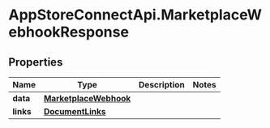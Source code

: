 # AppStoreConnectApi.MarketplaceWebhookResponse

## Properties

Name | Type | Description | Notes
------------ | ------------- | ------------- | -------------
**data** | [**MarketplaceWebhook**](MarketplaceWebhook.md) |  | 
**links** | [**DocumentLinks**](DocumentLinks.md) |  | 


